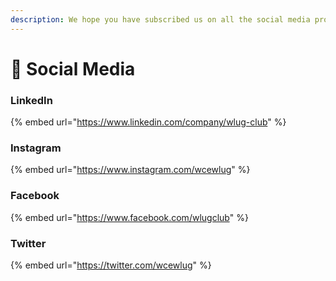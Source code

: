 ```yaml
---
description: We hope you have subscribed us on all the social media profiles 😇
---
```


# 🤳 Social Media

### LinkedIn

{% embed url="https://www.linkedin.com/company/wlug-club" %}

### Instagram

{% embed url="https://www.instagram.com/wcewlug" %}

### Facebook

{% embed url="https://www.facebook.com/wlugclub" %}

### Twitter

{% embed url="https://twitter.com/wcewlug" %}
